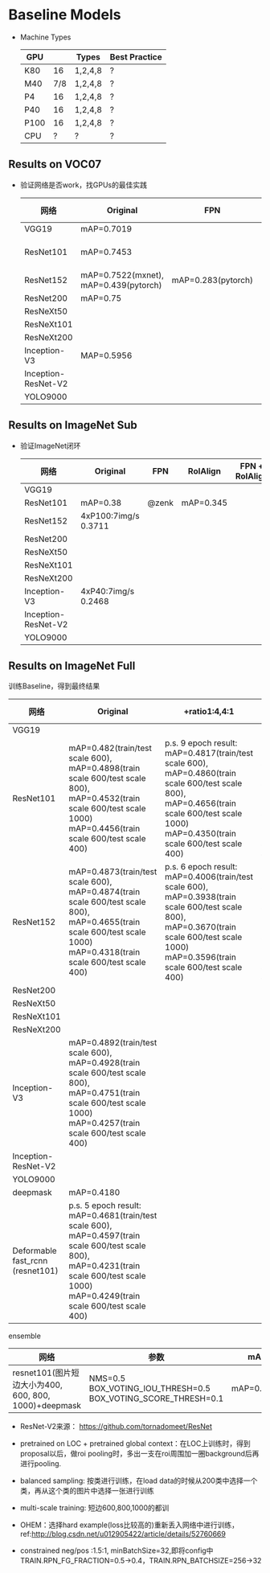 # Baseline Models

* Machine Types

  | GPU  |      | Types   | Best Practice |
  | ---- | ---- | ------- | ------------- |
  | K80  | 16   | 1,2,4,8 | ?             |
  | M40  | 7/8  | 1,2,4,8 | ?             |
  | P4   | 16   | 1,2,4,8 | ?             |
  | P40  | 16   | 1,2,4,8 | ?             |
  | P100 | 16   | 1,2,4,8 | ?             |
  | CPU  | ?    | ?       | ?             |


## Results on VOC07
* 验证网络是否work，找GPUs的最佳实践

  | 网络 | Original | FPN | RoIAlign | FPN + RoIAlign | Identity Mapping | Pretrain on LOC | RPN | RCNN | Constrained Pos/Neg | Multiscale Training | DataAugmentation | GlobalContext | SampleBalanced |
  | ------| ------ | ------ | ------ | ------| ------ | ------ | ------ | ------ | ------ | ------ | ------ | ------ | ------ |
  | VGG19	| mAP=0.7019 | | | | | | | | | |
  | ResNet101 | mAP=0.7453 | | 2GPU(M40): 3.45samples/sec, mAP=0.7507 | | | | | | 2GPU(M40): 3.45samples/sec, mAP=0.7417 | 2GPU(M40): 3.45samples/sec, mAP=0.7609 | 2GPU(P100): 4.5samples/sec, mAP=0.7400 | mAP= 0.7559(sgd), mAP=0.1951(adam) | 4epoch:mAP=0.7044 |
  | ResNet152	| mAP=0.7522(mxnet), mAP=0.439(pytorch) | mAP=0.283(pytorch)| | | | | | | | | | | |
  | ResNet200	| mAP=0.75 | | | | | | | | | | | | |
  | ResNeXt50  | | | | | | | | | | | | | |
  | ResNeXt101 | | | | | | | | | | | | | |
  | ResNeXt200 | | | | | | | | | | | | | |
  | Inception-V3 | MAP=0.5956| | | | | | | | | 	| | | |
  | Inception-ResNet-V2	 | | | | | | | | | | |  | | | |
  | YOLO9000 | | | | | | | | | | | | | | |

## Results on ImageNet Sub
* 验证ImageNet闭环

  | 网络 | Original | FPN | RoIAlign | FPN + RoIAlign | Identity Mapping | Pretrain on LOC | RPN | RCNN |
  | ------| ------ | ------ | ------ | ------| ------ | ------ | ------ | ------ |
  | VGG19 | | | | | | | | |
  | ResNet101 | mAP=0.38 | @zenk | mAP=0.345 | | | | | |
  | ResNet152 | 4xP100:7img/s 0.3711| | | | | | | |
  | ResNet200 | | | | | | | | |
  | ResNeXt50 | | | | | | | | |
  | ResNeXt101 | | | | | | | | |
  | ResNeXt200 | | | | | | | | |
  | Inception-V3 | 4xP40:7img/s 0.2468 | | | | | 4xP4:9.5img/s Running|| | |
  | Inception-ResNet-V2 | | | | | | | | |
  | YOLO9000 | | | | | | | | |


## Results on ImageNet Full
训练Baseline，得到最终结果

| 网络                  | Original  | +ratio1:4,4:1| +scale4| FPN  | RoIAlign | FPN + RoIAlign | Identity Mapping | Pretrain on LOC                          | RPN  | RCNN | Multiscale |
| ------------------- | ---------- | ---- | -------- | -------------- | ---------------- | ---------------------------------------- | ---- | ---- |------------| -------- | -------------- |
| VGG19               | | |          |      |          |                |                  |                                          |      |      |
| ResNet101           | mAP=0.482(train/test scale 600), mAP=0.4898(train scale 600/test scale 800), mAP=0.4532(train scale 600/test scale 1000) mAP=0.4456(train scale 600/test scale 400) |p.s. 9 epoch result: mAP=0.4817(train/test scale 600), mAP=0.4860(train scale 600/test scale 800), mAP=0.4656(train scale 600/test scale 1000) mAP=0.4350(train scale 600/test scale 400) | p.s. 9 epoch result: mAP=0.4839(train/test scale 600), mAP=0.4824(train scale 600/test scale 800), mAP=0.4555(train scale 600/test scale 1000) mAP=0.4375(train scale 600/test scale 400) |     |          |                |                  | 4xP4:9.5img/s Running                    |      |      | mAP=0.4973(test scale 600+800, nms+box voting), mAP=0.5005(test scale 600+800+1000, nms+box voting), mAP=0.5040(test scale 400+600+800+1000, nms+box voting)|
| ResNet152           | mAP=0.4873(train/test scale 600), mAP=0.4874(train scale 600/test scale 800), mAP=0.4655(train scale 600/test scale 1000) mAP=0.4318(train scale 600/test scale 400)   | p.s. 6 epoch result: mAP=0.4006(train/test scale 600), mAP=0.3938(train scale 600/test scale 800), mAP=0.3670(train scale 600/test scale 1000) mAP=0.3596(train scale 600/test scale 400) | p.s. 2 epoch result: mAP=0.3859(train/test scale 600), mAP=0.3537(train scale 600/test scale 800), mAP=0.3152(train scale 600/test scale 1000) mAP=0.3516(train scale 600/test scale 400)   |      |          |                |                  | 1GPU(P40): 2.10samples/sec 2GPU(P40): 3.70samples/sec 4GPU(P40): 5.2samples/sec (running) |      |      |
| ResNet200           |           |      |          |                |                  |                                          |      |      |
| ResNeXt50           |           |      |          |                |                  |                                          |      |      |
| ResNeXt101          |           |      |          |                |                  |                                          |      |      |
| ResNeXt200          |           |      |          |                |                  |                                          |      |      |
| Inception-V3        | mAP=0.4892(train/test scale 600), mAP=0.4928(train scale 600/test scale 800), mAP=0.4751(train scale 600/test scale 1000) mAP=0.4257(train scale 600/test scale 400)          |      |          |                |                  |                                          |      |      |
| Inception-ResNet-V2 |           |      |          |                |                  |                                          |      |      |
| YOLO9000            |           |      |          |                |                  |                                          |      |      |
| deepmask           |     mAP=0.4180      |      |          |                |                  |                                          |      |      |
| Deformable fast_rcnn (resnet101)        | p.s. 5 epoch result: mAP=0.4681(train/test scale 600), mAP=0.4597(train scale 600/test scale 800), mAP=0.4231(train scale 600/test scale 1000) mAP=0.4249(train scale 600/test scale 400)          |      |          |                |                  |                                          |      |      |

ensemble

| 网络 | 参数 | mAP |
|-----|------|-----|
| resnet101(图片短边大小为400, 600, 800, 1000)+deepmask | NMS=0.5 BOX_VOTING_IOU_THRESH=0.5 BOX_VOTING_SCORE_THRESH=0.1| mAP=0.5090 |

* ResNet-V2来源：
  https://github.com/tornadomeet/ResNet

* pretrained on LOC + pretrained global context：在LOC上训练时，得到proposal以后，做roi pooling时，多出一支在roi周围加一圈background后再进行pooling.
* balanced sampling: 按类进行训练，在load data的时候从200类中选择一个类，再从这个类的图片中选择一张进行训练
* multi-scale training: 短边600,800,1000的都训
* OHEM：选择hard example(loss比较高的)重新丢入网络中进行训练，ref:http://blog.csdn.net/u012905422/article/details/52760669
* constrained neg/pos :1.5:1, minBatchSize=32,即将config中TRAIN.RPN_FG_FRACTION=0.5->0.4，TRAIN.RPN_BATCHSIZE=256->32
